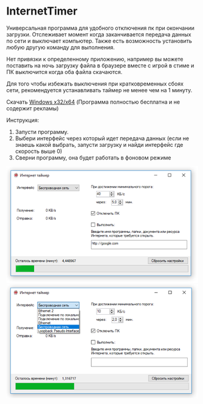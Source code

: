 # InternetTimer
Универсальная программа для удобного отключения пк при окончании загрузки.
Отслеживает момент когда заканчивается передача данных по сети и выключает компьютер.
Также есть возможность установить любую другую команду для выполнения.

Нет привязки к определенному приложению, например вы можете поставить на ночь загрузку файла в браузере вместе с игрой в стиме и ПК выключится когда оба файла скачаются.

Для того чтобы избежать выключения при кратковременных сбоях сети, рекомендуется устанавливать таймер не менее чем на 1 минуту.

Скачать [Windows x32/x64](https://github.com/MaxMls/InternetTimer/releases "Необязательная подсказка")
(Программа полностью бесплатна и не содержит рекламы)


Инструкция:
1. Запусти программу.
2. Выбери интерфейс через который идет передача данных (если не знаешь какой выбрать, запусти загрузку и найди интерфейс где скорость выше 0)
3. Сверни программу, она будет работать в фоновом режиме



![Иллюстрация к проекту](https://github.com/MaxMls/InternetTimer/blob/master/readme/%D0%A1%D0%BD%D0%B8%D0%BC%D0%BE%D0%BA.PNG)
![Иллюстрация к проекту](https://github.com/MaxMls/InternetTimer/blob/master/readme/%D0%A1%D0%BD%D0%B8%D0%BC%D0%BE%D0%BA2.PNG)
